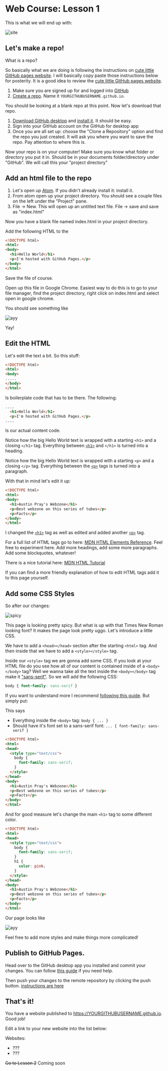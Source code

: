 # Web Course: Lesson 1

This is what we will end up with:

![site](https://cdn.oncarrot.com/uploads/sites/26882/2018/09/Screenshot-2018-09-01-11.57.13.png)

## Let's make a repo!

What is a repo?

So basically what we are doing is following the instructions on [cute little GitHub pages website][]. I will basically copy paste those instructions below for posterity. It is a good idea to review the [cute little GitHub pages website][].

1. Make sure you are signed up for and logged into [GitHub](https://github.com)
2. [Create a repo](https://help.github.com/articles/create-a-repo/). Name it `YOURGITHUBUSERNAME.github.io`.

You should be looking at a blank repo at this point. Now let's download that repo.

1. [Download GitHub desktop](https://desktop.github.com/) and [install it](https://help.github.com/desktop/guides/getting-started-with-github-desktop/). It should be easy.
2. Sign into your GitHub account on the GitHub for desktop app
3. Once you are all set up: choose the "Clone a Repository" option and find the repo you just created. It will ask you where you want to save the repo. Pay attention to where this is.

Now your repo is on your computer! Make sure you know what folder or directory you put it in. Should be in your documents folder/directory under "GitHub". We will call this your "project directory"

## Add an html file to the repo

1. Let's open up [Atom][]. If you didn't already install it: install it.
2. From atom open up your project directory. You should see a couple files on the left under the "Project" pane.
3. File -> New. This will open up an untitled text file. File -> save and save as "index.html"

Now you have a blank file named index.html in your project directory.

Add the following HTML to the 

```html
<!DOCTYPE html>
<html>
<body>
  <h1>Hello World</h1>
  <p>I'm hosted with GitHub Pages.</p>
</body>
</html>
```

Save the file of course.

Open up this file in Google Chrome. Easiest way to do this is to go to your file manager, find the project directory, right click on index.html and select open in google chrome.

You should see something like 

![ayy](https://cdn.oncarrot.com/uploads/sites/26882/2018/09/Screenshot-2018-09-01-10.39.58.png)

Yay! 

## Edit the HTML

Let's edit the text a bit. So this stuff:

```html
<!DOCTYPE html>
<html>
<body>
.....
</body>
</html>
```

Is boilerplate code that has to be there. The following:

```html
....
  <h1>Hello World</h1>
  <p>I'm hosted with GitHub Pages.</p>
....
```

Is our actual content code. 

Notice how the big Hello World text is wrapped with a starting `<h1>` and a closing `</h1>` tag. Everything between [`<h1>`][] and `</h1>` is turned into a heading.

Notice how the big Hello World text is wrapped with a starting `<p>` and a closing `</p>` tag. Everything between the [`<p>`][] tags is turned into a paragraph.

With that in mind let's edit it up:

```html
<!DOCTYPE html>
<html>
<body>
  <h1>Austin Pray's Webzone</h1>
  <p>Best webzone on this series of tubes</p>
  <p>Facts</p>
</body>
</html>
```

I changed the [`<h1>`][] tag as well as edited and added another [`<p>`][] tag.

For a full list of HTML tags go to here: [MDN HTML Elements Reference](https://developer.mozilla.org/en-US/docs/Web/HTML/Element). Feel free to experiment here. Add more headings, add some more paragraphs. Add some blockquotes, whatever!

There is a nice tutorial here: [MDN HTML Tutorial](https://developer.mozilla.org/en-US/docs/Learn/HTML/Introduction_to_HTML)

If you can find a more friendly explanation of how to edit HTML tags add it to this page yourself.

## Add some CSS Styles

So after our changes:

![spicy](https://cdn.oncarrot.com/uploads/sites/26882/2018/09/Screenshot-2018-09-01-10.52.39.png)

This page is looking pretty spicy. But what is up with that Times New Roman looking font? It makes the page look pretty uggo. Let's introduce a little CSS.

We have to add a `<head></head>` section after the starting `<html>` tag. And then inside that we have to add a `<style></style>` tag.

Inside our `<style>` tag we are gonna add some CSS. If you look at your HTML file do you see how all of our content is contained inside of a `<body></body>` tag? Well we wanna take all the text inside the `<body></body>` tag make it ["sans-serif"](https://en.wikipedia.org/wiki/Sans-serif). So we will add the following CSS:

```css
body { font-family: sans-serif }
```

If you want to understand more I recommend [following this guide](https://developer.mozilla.org/en-US/docs/Learn/Getting_started_with_the_web/CSS_basics). But simply put: 

This says 
- Everything inside the `<body>` tag: `body { ... }`
- Should have it's font set to a sans-serif font: `... { font-family: sans-serif }`

```html
<!DOCTYPE html>
<html>
<head>
  <style type="text/css">
    body {
      font-family: sans-serif;
    }
  </style>
</head>
<body>
  <h1>Austin Pray's Webzone</h1>
  <p>Best webzone on this series of tubes</p>
  <p>Facts</p>
</body>
</html>
```

And for good measure let's change the main `<h1>` tag to some different color.

```html
<!DOCTYPE html>
<html>
<head>
  <style type="text/css">
    body {
      font-family: sans-serif;
    }
    h1 {
      color: pink;
    }
  </style>
</head>
<body>
  <h1>Austin Pray's Webzone</h1>
  <p>Best webzone on this series of tubes</p>
  <p>Facts</p>
</body>
</html>
```

Our page looks like

![ayy](https://cdn.oncarrot.com/uploads/sites/26882/2018/09/Screenshot-2018-09-01-11.57.13.png)

Feel free to add more styles and make things more complicated!

## Publish to GitHub Pages.

Head over to the GitHub desktop app you installed and commit your changes. You can follow [this guide](https://services.github.com/on-demand/github-desktop/add-commits-github-desktop) if you need help.

Then push your changes to the remote repository by clicking the push button. [instructions are here](https://services.github.com/on-demand/github-desktop/push-with-github-desktop)

## That's it!

You have a website published to https://YOURGITHUBUSERNAME.github.io. Good job!

Edit a link to your new website into the list below:

Websites:
- ???
- ???

~~Go to Lesson 2~~ Coming soon

[cute little GitHub pages website]: https://pages.github.com/
[Atom]: https://atom.io
[`<h1>`]: https://developer.mozilla.org/en-US/docs/Web/HTML/Element/Heading_Elements
[`<p>`]: https://developer.mozilla.org/en-US/docs/Web/HTML/Element/p
